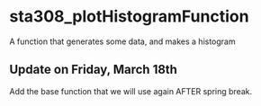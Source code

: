 # sta308_plotHistogramFunction

A function that generates some data, and makes a histogram 

## Update on Friday, March 18th

Add the base function that we will use again AFTER spring break.